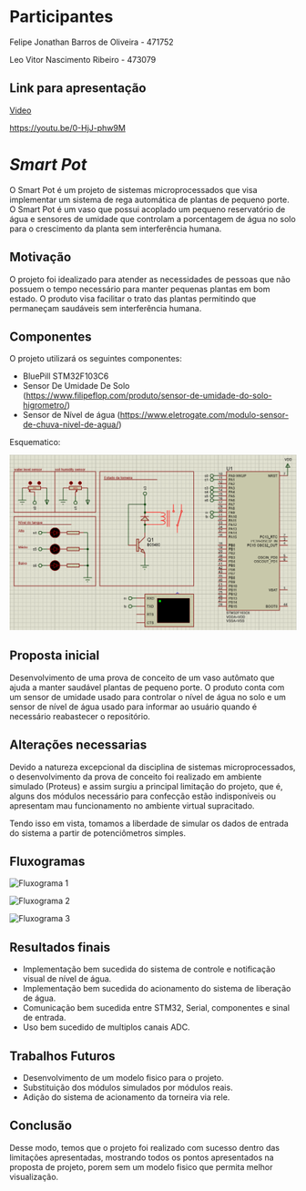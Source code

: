 # Participantes

Felipe Jonathan Barros de Oliveira - 471752

Leo Vitor Nascimento Ribeiro - 473079


## Link para apresentação
[Video](https://youtu.be/0-HjJ-phw9M)

https://youtu.be/0-HjJ-phw9M


# *Smart Pot*
O Smart Pot é um projeto de sistemas microprocessados que visa implementar um sistema de rega automática de plantas de pequeno porte. O Smart Pot é um vaso que possui acoplado um pequeno reservatório de água e sensores de umidade que controlam a porcentagem de água no solo para o crescimento da planta sem interferência humana.

## Motivação

O projeto foi idealizado para atender as necessidades de pessoas que não possuem o tempo necessário para manter pequenas plantas em bom estado. O produto visa facilitar o trato das plantas permitindo que permaneçam saudáveis sem interferência humana.

## Componentes
O projeto utilizará os seguintes componentes:
* BluePill STM32F103C6
* Sensor De Umidade De Solo (https://www.filipeflop.com/produto/sensor-de-umidade-do-solo-higrometro/)
* Sensor de Nível de água (https://www.eletrogate.com/modulo-sensor-de-chuva-nivel-de-agua/)


Esquematico:

![Esquematico](https://github.com/FelipeJBarros/smart-pot/blob/main/src/Esquemático.png)

## Proposta inicial

Desenvolvimento de uma prova de conceito de um vaso autômato que ajuda a manter saudável plantas de pequeno porte. O produto conta com um sensor de umidade usado para controlar o nível de água no solo e um sensor de nível de água usado para informar ao usuário quando é necessário reabastecer o repositório.

## Alterações necessarias

Devido a natureza excepcional da disciplina de sistemas microprocessados, o desenvolvimento da prova de conceito foi realizado em ambiente simulado (Proteus) e assim surgiu a principal limitação do projeto, que é, alguns dos módulos necessário para confecção estão indisponíveis ou apresentam mau funcionamento no ambiente virtual supracitado.

Tendo isso em vista, tomamos a liberdade de simular os dados de entrada do sistema a partir de potenciômetros simples.

## Fluxogramas

![Fluxograma 1](https://i.imgur.com/9Z6MAow.jpg)

![Fluxograma 2](https://i.imgur.com/EpABNp0.jpg)

![Fluxograma 3](https://i.imgur.com/nOADsRx.jpg)


## Resultados finais

* Implementação bem sucedida do sistema de controle e notificação visual de nível de água.
* Implementação bem sucedida do acionamento do sistema de liberação de água.
* Comunicação bem sucedida entre STM32, Serial, componentes e sinal de entrada.
* Uso bem sucedido de multiplos canais ADC.

## Trabalhos Futuros

* Desenvolvimento de um modelo fisico para o projeto.
* Substituição dos módulos simulados por módulos reais.
* Adição do sistema de acionamento da torneira via rele.

## Conclusão

Desse modo, temos que o projeto foi realizado com sucesso dentro das limitações apresentadas, mostrando todos os pontos apresentados na proposta de projeto, porem sem um modelo fisico que permita melhor visualização.


